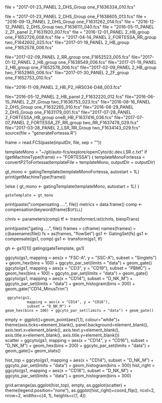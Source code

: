 file = "2017-01-23_PANEL 2_DHS_Group one_F1636334_010.fcs"

file = "2017-01-23_PANEL 2_DHS_Group one_F1638605_013.fcs"
file = "2016-09-13_PANEL 2_DHS_Group one_F1631262_014.fcs"
file = "2016-12-12_PANEL 2_DHS_Group two_F1636111_040.fcs"
file = "2016-05-11_PANEL 2_ZF_panel 2_F1631920_007.fcs"
file = "2016-12-01_PANEL 2_HB_group one_F1652726_008.fcs"
file = "2017-04-14_PANEL 2_FORTESSA_RR_group two_F1642602_025.fcs"
file="2017-01-19_PANEL 2_HB_group one_F1652578_006.fcs"

file="2017-02-09_PANEL 2_RR_group one_F1652523_005.fcs"
file="2017-01-12_PANEL 2_HB_group one_F1638549_006.fcs"
file="2017-01-19_PANEL 2_HB_group one_F1652578_006.fcs"
	file="2017-02-09_PANEL 2_HB_group two_F1652965_006.fcs"
file="2017-01-30_PANEL 2_ZF_group one_F1652753_010.fcs"


file="2016-11-09_PANEL 2_HB_P2_HRS034-D48_003.fcs"


file="2016-05-12_PANEL 2_HB_panel 2_F1632220_012.fcs"
file="2016-06-15_PANEL 2_ZF_Group two_F1636753_023.fcs"
file="2016-08-16_PANEL 2_DHS_Group one_F1632265_010.fcs"
file="2016-08-29_PANEL 2_DHS_Group one_F1631179_001.fcs"
file="2017-07-28_PANEL 2_FORTESSA_HB_group oneB_HB_F1637416_036.fcs"
file="2017-07-07_PANEL 2_FORTESSA_ZF_RR_group two_RR_F1637478_029.fcs"
file="2017-03-28_PANEL 2_LSR_RR_Group two_F1634143_029.fcs"
source(file = "generateFortessa.R")

frame = read.FCS(paste(inputDir, file, sep = ""))

templateMono = "~/git/auto-fcs/explore/openCyto/dc.dev.LSR.c.txt"
if (getMachineType(frame) == "FORTESSA") {
  templateMonoFortessa = convertP2ToFortessa(templateFile = templateMono, outputDir = outputDir)
  
  gt_mono <-
    gatingTemplate(templateMonoFortessa, autostart = 1L)
  print(getMachineType(frame))
  
}else {
  gt_mono <-
    gatingTemplate(templateMono, autostart = 1L)
}

    gateTemplate = gt_mono
    
print(paste("compensating ....", file))
metrics = data.frame()
comp <- compensation(keyword(frame)$`SPILL`)

chnls <- parameters(comp)
tf <- transformerList(chnls, biexpTrans)

print(paste("gating ....", file))
frames = c(frame)
names(frames) = c(basename(file))
fs =  as(frames, "flowSet")
gs1 <- GatingSet(fs)
gs1 <- compensate(gs1, comp)
gs1 <- transform(gs1, tf)

gh <- gs1[[1]]
gating(gateTemplate, gs1)


ggcyto(gs1,
              mapping = aes(x = "FSC-A", y = "SSC-A"),
              subset = "Singlets") +
    geom_hex(bins = 100) + ggcyto_par_set(limits = "data") + geom_gate()
 ggcyto(gs1,
                mapping = aes(x = "CD3", y = "CD19"),
                subset = "PBMC") +
    geom_hex(bins = 100) + ggcyto_par_set(limits = "data") + geom_gate()   
ggcyto(gs1,
       mapping = aes(x = "CD14"),
       subset = "D_NK_M") + ggcyto_par_set(limits = "data") + geom_histogram(bins = 300) + geom_gate("CD14_MinusTrim")

  
     ggcyto(gs1,
              mapping = aes(x = "CD14", y = "CD16"),
              subset = "D_NK_M") +
    geom_hex(bins = 100) + ggcyto_par_set(limits = "data") + geom_gate()
  
 
empty <- ggplot()+geom_point(aes(1,1), colour="white")+
         theme(axis.ticks=element_blank(), 
               panel.background=element_blank(), 
               axis.text.x=element_blank(), axis.text.y=element_blank(),           
               axis.title.x=element_blank(), axis.title.y=element_blank())      
scatter =   ggcyto(gs1,
              mapping = aes(x = "CD14", y = "CD16"),
              subset = "D_NK_M") +
    geom_hex(bins = 200) + ggcyto_par_set(limits = "data") + geom_gate()+ geom_stats()
   
    
hist_top =   ggcyto(gs1,
       mapping = aes(x = "CD14"),
       subset = "D_NK_M") + ggcyto_par_set(limits = "data") + geom_histogram(bins = 300) 
       hist_right =   ggcyto(gs1,
       mapping = aes(x = "CD16"),
       subset = "D_NK_M") + ggcyto_par_set(limits = "data") + geom_histogram(bins = 300)
    
grid.arrange(as.ggplot(hist_top), empty, as.ggplot(scatter) + theme(legend.position="none"), as.ggplot(hist_right)+coord_flip(), ncol=2, nrow=2, widths=c(4, 1), heights=c(1, 4))
   